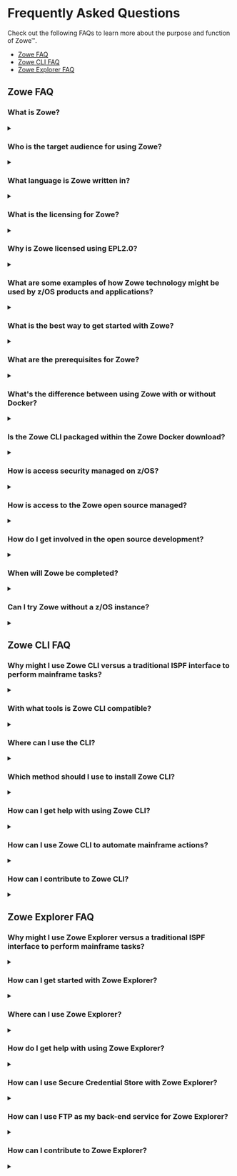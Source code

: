 # Frequently Asked Questions

Check out the following FAQs to learn more about the purpose and function of Zowe&trade;.

- [Zowe FAQ](#zowe-faq)
- [Zowe CLI FAQ](#zowe-cli-faq)
- [Zowe Explorer FAQ](#zowe-explorer-FAQ)

## Zowe FAQ

### What is Zowe?

<details class="zowe-faq">

<summary></summary>

Zowe is an open source project within the [Open Mainframe Project](https://www.openmainframeproject.org/) that is part of [The Linux Foundation](https://www.linuxfoundation.org). The Zowe project provides modern software interfaces on IBM z/OS to address the needs of a variety of modern users. These interfaces include a new web graphical user interface, a script-able command-line interface, extensions to existing REST APIs, and new REST APIs on z/OS.

</details>

### Who is the target audience for using Zowe?

<details class="zowe-faq">

<summary></summary>

Zowe technology can be used by a variety of mainframe IT and non-IT professionals. The target audience is primarily application developers and system programmers, but the Zowe Application Framework is the basis for developing web browser interactions with z/OS that can be used by anyone.

</details>

### What language is Zowe written in?

<details class="zowe-faq">

<summary></summary>

Zowe consists of several components. The primary languages are Java and JavaScript. Zowe CLI and Desktop are written in TypeScript. ZSS is written in C, while the cross memory server is written in metal C.

</details>

### What is the licensing for Zowe?

<details class="zowe-faq">

<summary></summary>

Zowe source code is licensed under EPL2.0. For license text click [here](https://www.eclipse.org/org/documents/epl-2.0/EPL-2.0.txt) and for additional information click [here](https://www.eclipse.org/legal/epl-2.0/faq.php).

In the simplest terms (taken from the FAQs above) - "...if you have modified EPL-2.0 licensed source code and you distribute that code or binaries built from that code outside your company, you must make the source code available under the EPL-2.0."

</details>

### Why is Zowe licensed using EPL2.0?

<details class="zowe-faq">

<summary></summary>

The Open Mainframe Project wants to encourage adoption and innovation, and also let the community share new source code across the Zowe ecosystem. The open source code can be used by anyone, provided that they adhere to the licensing terms.

</details>


### What are some examples of how Zowe technology might be used by z/OS products and applications?

<details class="zowe-faq">

<summary></summary>

The Zowe Desktop (web user interface) can be used in many ways, such as to provide custom graphical dashboards that monitor data for z/OS products and applications.

Zowe CLI can also be used in many ways, such as for simple job submission, data set manipulation, or for writing complex scripts for use in mainframe-based DevOps pipelines.

The increased capabilities of RESTful APIs on z/OS allows APIs to be used in programmable ways to interact with z/OS services.

</details>


### What is the best way to get started with Zowe?

<details class="zowe-faq">

<summary></summary>

Zowe provides a convenience build that includes the components released-to-date, as well as IP being considered for contribution, in an easy to install package on [Zowe.org](https://zowe.org). The convenience build can be easily installed and the Zowe capabilities seen in action.

To install the complete Zowe solution, see [Installing Zowe](../user-guide/installandconfig.md).

To get up and running with the Zowe CLI component quickly, see [Zowe CLI quick start](cli-getting-started.md).

</details>


### What are the prerequisites for Zowe?

<details class="zowe-faq">

<summary></summary>

Prerequisites vary by component used, but in most cases the primary prerequisites are Java and NodeJS on z/OS and the z/OS Management Facility enabled and configured. For a complete list of software requirements listed by component, see [System requirements](../user-guide/systemrequirements.md).

</details>

### What's the difference between using Zowe with or without Docker?

<details class="zowe-faq">

<summary></summary>

Docker is a download option for Zowe that allows you to run certain Zowe server components outside of z/OS. It is an alternative to the PAX and SMPE downloads.
This option is useful for users who do not have adequate access to a z/OS machine, as well as users who have extra capacity off-Z that they want to utilize.
The Docker image contains server components which do not have a hard requirement of running on z/OS: App server, API Mediation Layer, and the USS/MVS/JES Explorers.
When using the Docker image, z/OS is still required as depending on which components of Zowe you use, you'll still need to set up z/OS Management Facility as well as Zowe's ZSS and Cross memory servers.
Configuration of the components is similar with or without Docker, but the primary difference is installation & running as with Docker these tasks are all linux-oriented instead of utilizing Jobs and STCs.

</details>

### Is the Zowe CLI packaged within the Zowe Docker download?

<details class="zowe-faq">

<summary></summary>

Although it is possible to make a Docker image that contains the Zowe CLI, at this time the Docker image referred to in this documentation contains only server components of Zowe.
In the future, more Zowe content such as the CLI may have Docker as a distribution option. If you are interested in this, be sure to express this to the Zowe community.

</details>

### How is access security managed on z/OS?

<details class="zowe-faq">

<summary></summary>

Zowe components use typical z/OS System authorization facility (SAF) calls for security.

</details>


### How is access to the Zowe open source managed?

<details class="zowe-faq">

<summary></summary>

The source code for Zowe is maintained on an Open Mainframe Project GitHub server. Everyone has read access. "Committers" on the project have authority to alter the source code to make fixes or enhancements. A list of Committers is documented in [Committers to the Zowe project](https://github.com/zowe/community/blob/master/COMMITTERS.md).

</details>


### How do I get involved in the open source development?

<details class="zowe-faq">

<summary></summary>

The best way to get started is to join a [Zowe Slack channel](https://slack.openmainframeproject.org/) and/or email distribution list and begin learning about the current capabilities, then contribute to future development.

For more information about emailing lists, community calendar, meeting minutes, and more, see the [Zowe Community](https://github.com/zowe/community/blob/master/README.md) GitHub repo.

For information and tutorials about extending Zowe with a new plug-in or application, see [Extending](../extend/extend-apiml/onboard-overview.md) on Zowe Docs.

</details>


### When will Zowe be completed?

<details class="zowe-faq">

<summary></summary>

Zowe will continue to evolve in the coming years based on new ideas and new contributions from a growing community.

</details>


### Can I try Zowe without a z/OS instance?

<details class="zowe-faq">

<summary></summary>

IBM has contributed a free hands-on tutorial for Zowe. Visit the [Zowe Tutorial page](https://developer.ibm.com/tutorials/zowe-step-by-step-tutorial/) to learn about adding new applications to the Zowe Desktop and and how to enable communication with other Zowe components.

The Zowe community is also currently working to provide a vendor-neutral site for an open z/OS build and sandbox environment.

Zowe is also compatible with IBM z/OSMF Lite for non-production use. For more information, see [Configuring z/OSMF Lite](../user-guide/systemrequirements-zosmf-lite.md) on Zowe Docs.

</details>


## Zowe CLI FAQ

### Why might I use Zowe CLI versus a traditional ISPF interface to perform mainframe tasks?

<details class="zowe-faq">

<summary></summary>

For developers new to the mainframe, command-line interfaces might be more familiar than an ISPF interface. Zowe CLI lets developers be productive from day-one by using familiar tools. Zowe CLI also lets developers write scripts that automate a sequence of mainframe actions. The scripts can then be executed from off-platform automation tools such as Jenkins automation server, or manually during development.

</details>


### With what tools is Zowe CLI compatible?

<details class="zowe-faq">

<summary></summary>

Zowe CLI is very flexible; developers can integrate with modern tools that work best for them. It can work in conjunction with popular build and testing tools such as Gulp, Gradle, Mocha, and Junit. Zowe CLI runs on a variety of operating systems, including Windows, macOS, and Linux. Zowe CLI scripts can be abstracted into automation tools such as Jenkins and TravisCI.

</details>

### Where can I use the CLI?

<details class="zowe-faq">

<summary></summary>

| **Usage Scenario**    | **Example**  |
|------------------------------------------------------|--------------------------------------------------------------------------------------------------------------------------------------------------------------------|
| Interactive use, in a command prompt or bash terminal. | Perform one-off tasks such as submitting a batch job.                                                            |
| Interactive use, in an IDE terminal                    | Download a data set, make local changes in your editor, then upload the changed dataset back to the mainframe.                                  |
| Scripting, to simplify repetitive tasks         | Write a shell script that submits a job, waits for the job to complete, then returns the output.                |
| Scripting, for use in automated pipelines       | Add a script to your Jenkins (or other automation tool) pipeline to move artifacts from a mainframe development system to a test system. |

</details>

### Which method should I use to install Zowe CLI?

<details class="zowe-faq">

<summary></summary>

You can install Zowe CLI using the following methods:

- **Local package installation:** The local package method lets you install Zowe CLI from a zipped file that contains the core application and all plug-ins. When you use the local package method, you can install Zowe CLI in an offline environment. We recommend that you download the package and distribute it internally if your site does not have internet access.

- **Online NPM registry:** The online NPM (Node Package Manager) registry method unpacks all of the files that are necessary to install Zowe CLI using the command line. When you use the online registry method, you need an internet connection to install Zowe CLI

</details>


### How can I get help with using Zowe CLI?

<details class="zowe-faq">

<summary></summary>

- You can get help for any command, action, or option in Zowe CLI by issuing the command 'zowe --help'.
- For information about the available commands in Zowe CLI, see [Command Groups](../user-guide/cli-usingcli.md#understanding-core-command-groups).
- If you have questions, the [Zowe Slack space](https://openmainframeproject.slack.com/) is the place to ask our community!

</details>

### How can I use Zowe CLI to automate mainframe actions?

<details class="zowe-faq">

<summary></summary>

- You can automate a sequence of Zowe CLI commands by writing bash scripts. You can then run your scripts in an automation server such as Jenkins. For example, you might write a script that moves your Cobol code to a mainframe test system before another script runs the automated tests.
- Zowe CLI lets you manipulate data sets, submit jobs, provision test environments, and interact with mainframe systems and source control management, all of which can help you develop robust continuous integration/delivery.

</details>


### How can I contribute to Zowe CLI?

<details class="zowe-faq">

<summary></summary>

As a developer, you can extend Zowe CLI in the following ways:

- Build a plug-in for Zowe CLI

- Contribute code to the core Zowe CLI

- Fix bugs in Zowe CLI or plug-in code, submit enhancement requests via GitHub issues, and raise your ideas with the community in Slack.

    **Note:** For more information, see [Developing for Zowe CLI](../extend/extend-cli/cli-devTutorials.md#how-can-i-contribute).

</details>

## Zowe Explorer FAQ

### Why might I use Zowe Explorer versus a traditional ISPF interface to perform mainframe tasks?

<details class="zowe-faq">

<summary></summary>

The Zowe Explorer VSCode extension provides developers new to the mainframe with a modern UI, allowing you to access and work with the data set, USS, and job functionalities in a fast and streamlined manner. In addition, Zowe Explorer enables you to work with Zowe CLI profiles and issue TSO/MVS commands.

</details>

### How can I get started with Zowe Explorer?

<details class="zowe-faq">

<summary></summary>

First of all, make sure you fulfill the following Zowe Explorer software requirements:

- Get access to z/OSMF.
- Install [Node.js](https://nodejs.org/en/download/) v8.0 or later.
- Install [VSCode](https://code.visualstudio.com/).
- Configure TSO/E address space services, z/OS data set, file REST interface, and z/OS jobs REST interface. For more information, see [z/OS Requirements](https://docs.zowe.org/stable/user-guide/systemrequirements-zosmf.html#z-os-requirements).

Once the software requirements are fulfilled, create a Zowe Explorer profile.

**Follow these steps:**

1. Navigate to the explorer tree.
2. Click the **+** button next to the **DATA SETS**, **USS**, or **JOBS** bar.
3. Select the **Create a New Connection to z/OS** option.
4. Follow the instructions, and enter all required information to complete the profile creation.

You can also watch [Getting Started with Zowe Explorer](https://www.youtube.com/watch?v=G_WCsFZIWt4) to understand how to use the basic features of the extension.

</details>

### Where can I use Zowe Explorer?

<details class="zowe-faq">

<summary></summary>

You can use Zowe Explorer either in [VSCode](https://marketplace.visualstudio.com/items?itemName=Zowe.vscode-extension-for-zowe) or in Theia. For more information about Zowe Explorer in Theia, see [the Theia Readme](https://github.com/zowe/vscode-extension-for-zowe/blob/master/docs/README-Theia.md).

</details>

### How do I get help with using Zowe Explorer?

<details class="zowe-faq">

<summary></summary>

- Use [the Zowe Explorer channel](https://openmainframeproject.slack.com/archives/CUVE37Z5F) in Slack to ask the Zowe Explorer community for help.
- Open a question or issue directly in [the Zowe Explorer GitHub repository](https://github.com/zowe/vscode-extension-for-zowe/issues).

</details>

### How can I use Secure Credential Store with Zowe Explorer?

<details class="zowe-faq">

<summary></summary>

Activate the Secure Credential Store plug-in in Zowe Explorer.

**Follow these steps:**

1. Open Zowe Explorer.
2. Navigate to the VSCode settings.
3. Open Zowe Explorer Settings.
4. Add the **Zowe-Plugin** value to the `Zowe Security: Credential Key` entry field.
5. Restart VSCode.
6. Create a profile.

Your Zowe Explorer credentials are now stored securely.

For more information, see [the Enabling Secure Credential Store page](https://docs.zowe.org/stable/user-guide/ze-profiles.html#enabling-secure-credential-store-with-zowe-explorer).

</details>

### How can I use FTP as my back-end service for Zowe Explorer?

<details class="zowe-faq">

<summary></summary>

Check out the GitHub article about [the FTP extension](https://github.com/zowe/zowe-explorer-ftp-extension/) with the information on how to build, install, and use FTP as your back-end service for working with Unix files.

</details>

### How can I contribute to Zowe Explorer? 

<details class="zowe-faq">

<summary></summary>

As a developer, you may contribute to Zowe Explorer in the following ways:

- Build a Zowe Explorer extension.

- Contribute code to core Zowe Explorer.

- Fix bugs in Zowe Explorer, submit enhancement requests via GitHub issues, and raise your ideas with the community in Slack.

   Note: For more information, see [Extending Zowe Explorer](https://github.com/zowe/vscode-extension-for-zowe/blob/master/docs/README-Extending.md).

</details>